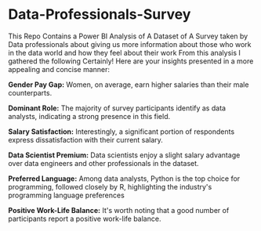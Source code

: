 # Data-Professionals-Survey
This Repo Contains a Power BI Analysis of A Dataset of A Survey  taken by Data professionals about giving us more information about those who work in the data world and how they feel about their work
From this analysis I gathered the following
Certainly! Here are your insights presented in a more appealing and concise manner:

**Gender Pay Gap:** Women, on average, earn higher salaries than their male counterparts.

**Dominant Role:** The majority of survey participants identify as data analysts, indicating a strong presence in this field.

**Salary Satisfaction:** Interestingly, a significant portion of respondents express dissatisfaction with their current salary.

**Data Scientist Premium:** Data scientists enjoy a slight salary advantage over data engineers and other professionals in the dataset.

**Preferred Language:** Among data analysts, Python is the top choice for programming, followed closely by R, highlighting the industry's programming language preferences

**Positive Work-Life Balance:** It's worth noting that a good number of participants report a positive work-life balance.
